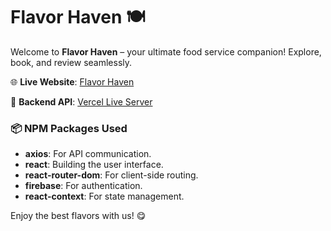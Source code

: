 # Flavor Haven 🍽️

Welcome to **Flavor Haven** – your ultimate food service companion! Explore, book, and review seamlessly.

🌐 **Live Website**: [Flavor Haven](https://flavor-haven-c360f.web.app/)

🚀 **Backend API**: [Vercel Live Server](https://flavor-server.vercel.app/menu)

### 📦 NPM Packages Used
- **axios**: For API communication.
- **react**: Building the user interface.
- **react-router-dom**: For client-side routing.
- **firebase**: For authentication.
- **react-context**: For state management.

Enjoy the best flavors with us! 😋
